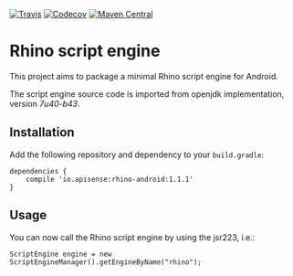 [![Travis](https://img.shields.io/travis/APISENSE/rhino-android.svg)](https://travis-ci.org/APISENSE/rhino-android)
[![Codecov](https://img.shields.io/codecov/c/github/APISENSE/rhino-android.svg)](https://codecov.io/gh/APISENSE/rhino-android)
[![Maven Central](https://img.shields.io/maven-central/v/io.apisense/rhino-android.svg)](http://search.maven.org/#artifactdetails%7Cio.apisense%7Crhino-android%7C1.0%7Cjar)


# Rhino script engine

This project aims to package a minimal Rhino script engine for Android. 

The script engine source code is imported from openjdk implementation, version _7u40-b43_.

## Installation

Add the following repository and dependency to your `build.gradle`:

```
dependencies {
    compile 'io.apisense:rhino-android:1.1.1'
}
```

## Usage

You can now call the Rhino script engine by using the jsr223, i.e.:

```
ScriptEngine engine = new ScriptEngineManager().getEngineByName("rhino");
```
